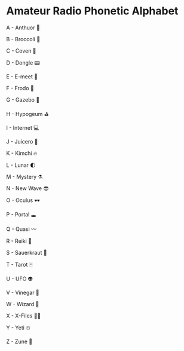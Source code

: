 # Amateur Radio Phonetic Alphabet

A - Anthuor 🦌

B - Broccoli 🌳

C - Coven 🍯

D - Dongle 📟

E - E-meet 📩

F - Frodo 🌋

G - Gazebo 🎪

H - Hypogeum ⛳

I - Internet 💻

J - Juicero 🍉

K - Kimchi 🔥

L - Lunar 🌓

M - Mystery ⚗

N - New Wave 😎

O - Oculus 🕶

P - Portal 🕳

Q - Quasi 〰️

R - Reiki 🙌

S - Sauerkraut 🥗

T - Tarot 🃏

U - UFO 👽

V - Vinegar 🍷

W - Wizard 🎩

X - X-Files 👩‍💼

Y - Yeti ☃️

Z - Zune 📱
